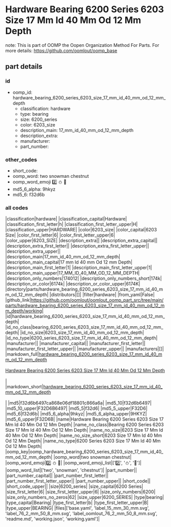 # Hardware Bearing 6200 Series 6203 Size 17 Mm Id 40 Mm Od 12 Mm Depth  

note: This is part of OOMP the Oopen Organization Method For Parts. For more details: https://github.com/oomlout/oomp_base

##  part details





### id
* oomp_id: hardware_bearing_6200_series_6203_size_17_mm_id_40_mm_od_12_mm_depth
  * classification: hardware
  * type: bearing
  * size: 6200_series
  * color: 6203_size
  * description_main: 17_mm_id_40_mm_od_12_mm_depth
  * description_extra: 
  * manufacturer: 
  * part_number: 

### other_codes
* short_code: 
* oomp_word: two snowman chestnut
* oomp_word_emoji :two: :snowman: :chestnut:
* md5_6_alpha: 9hkyz
* md5_6: f32d6b

### all codes 
|classification|hardware|
|classification_capital|Hardware|
|classification_first_letter|h|
|classification_first_letter_upper|H|
|classification_upper|HARDWARE|
|color|6203_size|
|color_capital|6203 Size|
|color_first_letter|6|
|color_first_letter_upper|6|
|color_upper|6203_SIZE|
|description_extra||
|description_extra_capital||
|description_extra_first_letter||
|description_extra_first_letter_upper||
|description_extra_upper||
|description_main|17_mm_id_40_mm_od_12_mm_depth|
|description_main_capital|17 mm Id 40 mm Od 12 mm Depth|
|description_main_first_letter|1|
|description_main_first_letter_upper|1|
|description_main_upper|17_MM_ID_40_MM_OD_12_MM_DEPTH|
|description_only_numbers|174012|
|description_only_numbers_short|174k|
|description_or_color|6174k|
|description_or_color_upper|6174K|
|directory|parts/hardware_bearing_6200_series_6203_size_17_mm_id_40_mm_od_12_mm_depth|
|distributors|[]|
|filter|hardware|
|from_yaml|False|
|github_link|https://github.com/oomlout/oomlout_oomp_part_src/tree/main/parts/hardware_bearing_6200_series_6203_size_17_mm_id_40_mm_od_12_mm_depth/working|
|id|hardware_bearing_6200_series_6203_size_17_mm_id_40_mm_od_12_mm_depth|
|id_no_class|bearing_6200_series_6203_size_17_mm_id_40_mm_od_12_mm_depth|
|id_no_size|6203_size_17_mm_id_40_mm_od_12_mm_depth|
|id_no_type|6200_series_6203_size_17_mm_id_40_mm_od_12_mm_depth|
|manufacturer||
|manufacturer_capital||
|manufacturer_first_letter||
|manufacturer_first_letter_upper||
|manufacturer_upper||
|manufacturers|[]|
|markdown_full|[hardware_bearing_6200_series_6203_size_17_mm_id_40_mm_od_12_mm_depth](https://github.com/oomlout/oomlout_oomp_part_src/tree/main/parts/hardware_bearing_6200_series_6203_size_17_mm_id_40_mm_od_12_mm_depth/working)<br>[](https://github.com/oomlout/oomlout_oomp_part_src/tree/main/parts/hardware_bearing_6200_series_6203_size_17_mm_id_40_mm_od_12_mm_depth/working)<br>[Hardware Bearing 6200 Series 6203 Size 17 Mm Id 40 Mm Od 12 Mm Depth](https://github.com/oomlout/oomlout_oomp_part_src/tree/main/parts/hardware_bearing_6200_series_6203_size_17_mm_id_40_mm_od_12_mm_depth/working)<br><br>|
|markdown_short|[hardware_bearing_6200_series_6203_size_17_mm_id_40_mm_od_12_mm_depth](https://github.com/oomlout/oomlout_oomp_part_src/tree/main/parts/hardware_bearing_6200_series_6203_size_17_mm_id_40_mm_od_12_mm_depth/working)<br><br>|
|md5|f32d6b6497ca868e06df18801c866a6a|
|md5_10|f32d6b6497|
|md5_10_upper|F32D6B6497|
|md5_5|f32d6|
|md5_5_upper|F32D6|
|md5_6|f32d6b|
|md5_6_alpha|9hkyz|
|md5_6_alpha_upper|9HKYZ|
|md5_6_upper|F32D6B|
|name|Hardware Bearing 6200 Series 6203 Size 17 Mm Id 40 Mm Od 12 Mm Depth|
|name_no_class|Bearing 6200 Series 6203 Size 17 Mm Id 40 Mm Od 12 Mm Depth|
|name_no_size|6203 Size 17 Mm Id 40 Mm Od 12 Mm Depth|
|name_no_size_short|6203 Size 17 Mm Id 40 Mm Od 12 Mm Depth|
|name_no_type|6200 Series 6203 Size 17 Mm Id 40 Mm Od 12 Mm Depth|
|oomp_key|oomp_hardware_bearing_6200_series_6203_size_17_mm_id_40_mm_od_12_mm_depth|
|oomp_word|two snowman chestnut|
|oomp_word_emoji|:two: :snowman: :chestnut:|
|oomp_word_emoji_list|[':two:', ':snowman:', ':chestnut:']|
|oomp_word_list|['two', 'snowman', 'chestnut']|
|part_number||
|part_number_capital||
|part_number_first_letter||
|part_number_first_letter_upper||
|part_number_upper||
|short_code||
|short_code_upper||
|size|6200_series|
|size_capital|6200 Series|
|size_first_letter|6|
|size_first_letter_upper|6|
|size_only_numbers|6200|
|size_only_numbers_no_zeros|62|
|size_upper|6200_SERIES|
|type|bearing|
|type_capital|Bearing|
|type_first_letter|b|
|type_first_letter_upper|B|
|type_upper|BEARING|
|files|['base.yaml', 'label_15_mm_30_mm.svg', 'label_76_2_mm_50_8_mm.svg', 'label_oomlout_76_2_mm_50_8_mm.svg', 'readme.md', 'working.json', 'working.yaml']|
